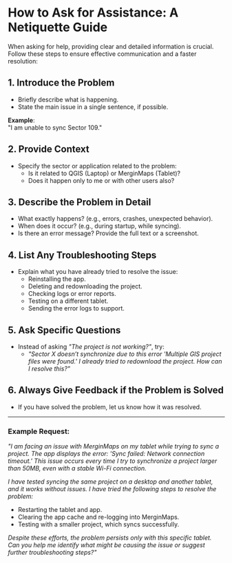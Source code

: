 # How to Ask for Assistance: A Netiquette Guide

When asking for help, providing clear and detailed information is crucial. Follow these steps to ensure effective communication and a faster resolution:

## 1. Introduce the Problem
- Briefly describe what is happening.
- State the main issue in a single sentence, if possible.

**Example**:  
"I am unable to sync Sector 109."

## 2. Provide Context
- Specify the sector or application related to the problem:
  - Is it related to QGIS (Laptop) or MerginMaps (Tablet)?
  - Does it happen only to me or with other users also?

## 3. Describe the Problem in Detail
- What exactly happens? (e.g., errors, crashes, unexpected behavior).
- When does it occur? (e.g., during startup, while syncing).
- Is there an error message? Provide the full text or a screenshot.

## 4. List Any Troubleshooting Steps
- Explain what you have already tried to resolve the issue:
  - Reinstalling the app.
  - Deleting and redownloading the project.
  - Checking logs or error reports.
  - Testing on a different tablet.
  - Sending the error logs to support.

## 5. Ask Specific Questions
- Instead of asking *"The project is not working?"*, try:
  - *"Sector X doesn’t synchronize due to this error 'Multiple GIS project files were found.' I already tried to redownload the project. How can I resolve this?"*

## 6. Always Give Feedback if the Problem is Solved
- If you have solved the problem, let us know how it was resolved.

---

### Example Request:
*"I am facing an issue with MerginMaps on my tablet while trying to sync a project. The app displays the error: 'Sync failed: Network connection timeout.' This issue occurs every time I try to synchronize a project larger than 50MB, even with a stable Wi-Fi connection.*

*I have tested syncing the same project on a desktop and another tablet, and it works without issues. I have tried the following steps to resolve the problem:*
- Restarting the tablet and app.
- Clearing the app cache and re-logging into MerginMaps.
- Testing with a smaller project, which syncs successfully.

*Despite these efforts, the problem persists only with this specific tablet. Can you help me identify what might be causing the issue or suggest further troubleshooting steps?"*
